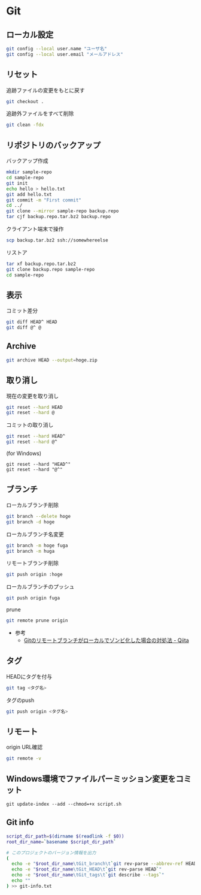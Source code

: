 # Git

## ローカル設定

```bash
git config --local user.name "ユーザ名"
git config --local user.email "メールアドレス"
```

## リセット

追跡ファイルの変更をもとに戻す

```bash
git checkout .
```

追跡外ファイルをすべて削除

```bash
git clean -fdx
```

## リポジトリのバックアップ

バックアップ作成

```bash
mkdir sample-repo
cd sample-repo
git init
echo hello > hello.txt
git add hello.txt
git commit -m "First commit"
cd ../
git clone --mirror sample-repo backup.repo
tar cjf backup.repo.tar.bz2 backup.repo
```

クライアント端末で操作

```bash
scp backup.tar.bz2 ssh://somewhereelse
```

リストア

```bash
tar xf backup.repo.tar.bz2
git clone backup.repo sample-repo
cd sample-repo
```

## 表示

コミット差分

```bash
git diff HEAD^ HEAD
git diff @^ @
```

## Archive

```bash
git archive HEAD --output=hoge.zip
```

## 取り消し

現在の変更を取り消し

```bash
git reset --hard HEAD
git reset --hard @
```

コミットの取り消し

```bash
git reset --hard HEAD^
git reset --hard @^
```

(for Windows)

```dos
git reset --hard "HEAD^"
git reset --hard "@^"
```

## ブランチ

ローカルブランチ削除

```bash
git branch --delete hoge
git branch -d hoge
```

ローカルブランチ名変更

```bash
git branch -m hoge fuga
git branch -m huga
```

リモートブランチ削除

```bash
git push origin :hoge
```

ローカルブランチのプッシュ

```bash
git push origin fuga
```
prune

```bash
git remote prune origin
```

* 参考
  * [Gitのリモートブランチがローカルでゾンビ化した場合の対処法 - Qiita](https://qiita.com/hy3/items/96267f9cce825e685baf)

## タグ

HEADにタグを付与
```bash
git tag <タグ名>
```

タグのpush

```bash
git push origin <タグ名>
```

## リモート

origin URL確認

```bash
git remote -v
```

## Windows環境でファイルパーミッション変更をコミット

```dos
git update-index --add --chmod=+x script.sh
```

## Git info

```bash
script_dir_path=$(dirname $(readlink -f $0))
root_dir_name=`basename $script_dir_path`

# このプロジェクトのバージョン情報を出力
(
  echo -e "$root_dir_name\tGit_branch\t`git rev-parse --abbrev-ref HEAD`"
  echo -e "$root_dir_name\tGit_HEAD\t`git rev-parse HEAD`"
  echo -e "$root_dir_name\tGit_tags\t`git describe --tags`"
  echo ""
) >> git-info.txt
```
